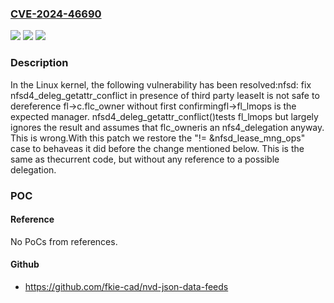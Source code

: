 ### [CVE-2024-46690](https://cve.mitre.org/cgi-bin/cvename.cgi?name=CVE-2024-46690)
![](https://img.shields.io/static/v1?label=Product&message=Linux&color=blue)
![](https://img.shields.io/static/v1?label=Version&message=c5967721e106%3C%201b46a871e980%20&color=brighgreen)
![](https://img.shields.io/static/v1?label=Vulnerability&message=n%2Fa&color=brighgreen)

### Description

In the Linux kernel, the following vulnerability has been resolved:nfsd: fix nfsd4_deleg_getattr_conflict in presence of third party leaseIt is not safe to dereference fl->c.flc_owner without first confirmingfl->fl_lmops is the expected manager.  nfsd4_deleg_getattr_conflict()tests fl_lmops but largely ignores the result and assumes that flc_owneris an nfs4_delegation anyway.  This is wrong.With this patch we restore the "!= &nfsd_lease_mng_ops" case to behaveas it did before the change mentioned below.  This is the same as thecurrent code, but without any reference to a possible delegation.

### POC

#### Reference
No PoCs from references.

#### Github
- https://github.com/fkie-cad/nvd-json-data-feeds

